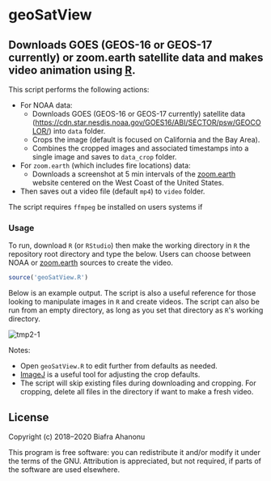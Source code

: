 # geoSatView

## Downloads GOES (GEOS-16 or GEOS-17 currently) or zoom.earth satellite data and makes video animation using [R](https://www.r-project.org/).

This script performs the following actions:
- For NOAA data:
  - Downloads GOES (GEOS-16 or GEOS-17 currently) satellite data (https://cdn.star.nesdis.noaa.gov/GOES16/ABI/SECTOR/psw/GEOCOLOR/) into `data` folder.
  - Crops the image (default is focused on California and the Bay Area).
  - Combines the cropped images and associated timestamps into a single image and saves to `data_crop` folder.
- For `zoom.earth` (which includes fire locations) data:
  - Downloads a screenshot at 5 min intervals of the [zoom.earth](zoom.earth) website centered on the West Coast of the United States.
- Then saves out a video file (default `mp4`) to `video` folder.

The script requires `ffmpeg` be installed on users systems if

### Usage
To run, download `R` (or `RStudio`) then make the working directory in `R` the repository root directory and type the below. Users can choose between NOAA or [zoom.earth](zoom.earth) sources to create the video.

```R
source('geoSatView.R')
```

Below is an example output. The script is also a useful reference for those looking to manipulate images in `R` and create videos. The script can also be run from an empty directory, as long as you set that directory as `R`'s working directory.

![tmp2-1](https://user-images.githubusercontent.com/5241605/67650471-471b6180-f8fa-11e9-9731-87a24b11edf4.gif)

Notes:
- Open `geoSatView.R` to edit further from defaults as needed.
- [ImageJ](https://imagej.nih.gov/ij/) is a useful tool for adjusting the crop defaults.
- The script will skip existing files during downloading and cropping. For cropping, delete all files in the directory if want to make a fresh video.

## License

Copyright (c) 2018–2020 Biafra Ahanonu

This program is free software: you can redistribute it and/or modify it under the terms of the GNU. Attribution is appreciated, but not required, if parts of the software are used elsewhere.